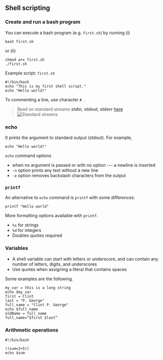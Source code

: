 ## Shell scripting 

### Create and run a bash program 

You can execute a bash program (e.g. `first.sh`) by running (i)

    bash first.sh 

or (ii)

    chmod a+x first.sh 
    ./first.sh 

Example script: `first.sh`
    
    #!/bin/bash 
    echo "This is my first shell script."
    echo "Hello world!" 

To commenting a line, use character `# `. 

> Read on standard streams **stdin**, **stdout**, **stderr** [here](https://en.wikipedia.org/wiki/Standard_streams)
> ![Standard streams]([/assets/img/MarineGEO_logo.png](https://en.wikipedia.org/wiki/Standard_streams#/media/File:Stdstreams-notitle.svg) "Standard streams")



### echo

It prints the argument to standard output (stdout). For example, 

    echo "Hello world!"

`echo` command options 

* when no argument is passed or with no option --- a newline is inserted 
* `-n` option prints any text without a new line 
* `-e` option removes backslash characters from the output 
  
### `printf`

An alternative to  `echo` command is `printf` with some differences. 

    printf "Hello world"

More formatting options available with `printf`. 
* `%s` for strings 
* `%d` for integers 
* Doubles quotes required 
  
### Variables 

* A shell variable can start with letters or underscore, and can contain any number of letters, digits, and underscores
* Use quotes when assigning a literal that contains spaces

Some examples are the following. 

    my_var = this is a long string
    echo $my_var
    first = Clint 
    last = "P. George" 
    full_name = "Clint P. George"
    echo $full_name 
    oldName = full_name 
    full_name=”$first $last”



### Arithmetic operations 

    #!/bin/bash

    ((sum=2+5))
    echo $sum
